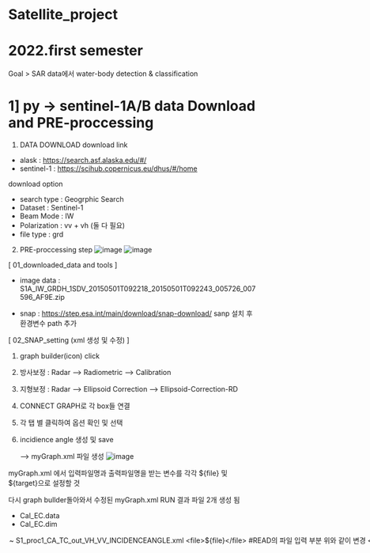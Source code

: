 # Satellite_project

# 2022.first semester

Goal > SAR data에서 water-body detection & classification 



# 1] py -> sentinel-1A/B data Download and PRE-proccessing

1) DATA DOWNLOAD
download link
- alask : https://search.asf.alaska.edu/#/
- sentinel-1 : https://scihub.copernicus.eu/dhus/#/home

download option
- search type : Geogrphic Search
- Dataset : Sentinel-1
- Beam Mode : IW
- Polarization : vv + vh (둘 다 필요)
- file type : grd

2) PRE-proccessing
step
![image](https://user-images.githubusercontent.com/95207627/173530976-21101211-df43-482f-88bc-f3a2faf4ba22.png)
![image](https://user-images.githubusercontent.com/95207627/173531109-f095cfc7-9890-4864-8dad-7e09842e5120.png)

[ 01_downloaded_data and tools ]
 - image data : S1A_IW_GRDH_1SDV_20150501T092218_20150501T092243_005726_007596_AF9E.zip
               
 - snap : https://step.esa.int/main/download/snap-download/
          sanp 설치 후 환경변수 path 추가 
          
[ 02_SNAP_setting (xml 생성 및 수정) ]
 1. graph builder(icon) click
 2. 방사보정 : Radar --> Radiometric --> Calibration
 3. 지형보정 : Radar --> Ellipsoid Correction --> Ellipsoid-Correction-RD
 4. CONNECT GRAPH로 각 box들 연결
 5. 각 탭 별 클릭하여 옵션 확인 및 선택 
 6. incidience angle 생성 및 save
      
      --> myGraph.xml 파일 생성
![image](https://user-images.githubusercontent.com/95207627/173534239-5f93755f-4233-45dc-91cc-c89a82dd503e.png)

myGraph.xml 에서 입력파일명과 출력파일명을 받는 변수를 각각 ${file} 및 ${target}으로 설정할 것

다시 graph bullder돌아와서 수정된 myGraph.xml RUN
결과 파일 2개 생성 됨
 - Cal_EC.data
 - Cal_EC.dim 


<option .xml 파일 생성 단계>
~ S1_proc1_CA_TC_out_VH_VV_INCIDENCEANGLE.xml
   
    <file>${file}</file>                                  #READ의 파일 입력 부분 위와 같이 변경
    <selectedPolarisations>VH,VV</selectedPolarisations>  #VH, VV 맞는지 확인
    <sourceBands>Sigma0_VH,Sigma0_VV</sourceBand>         #sigma0_vh, vv 확인
    <file>${target}</file>                                #WRITE의 파일 입력 부분 위와 같이 변경
    <formatName>BEAM-DIMAP</formatName>                   #.DIM형식 확인 (메모리 확보)

~ S1_proc2_VH_2deciBel.xml
  
    <file>${file}</file>                                  #READ의 파일 입력 부분 위와 같이 변경
    <operator>LinearToFromdB</operaor>                    #Raster -> DATA conversion -> LinearToFromdB
    <sourceBands>Sigma0_VH</sourceBands>                  #Sigma0_VH 확인
    <file>${target}</file>                                #WRITE의 파일 입력 부분 위와 같이 변경
    
~ S1_proc2_VV_2deciBel.xml
    
    <file>${file}</file>                                  #READ의 파일 입력 부분 위와 같이 변경
    <operator>LinearToFromdB</operaor>                    #Raster -> DATA conversion -> LinearToFromdB
    <sourceBands>Sigma0_VV</sourceBands>                  #Sigma0_VV 확인
    <file>${target}</file>                                #WRITE의 파일 입력 부분 위와 같이 변경
    
~ S1_proc2_makeband_INCIDENCEANGLE.xml

    <file>${file}</file>                                  #READ의 파일 입력 부분 위와 같이 변경
    <operator>BandMaths</operaor>                         #Raster -> BandMaths
    <targetBand>                                          #name incident_angle_deg 확인
      <name>incident_angle_deg</name>
      <type>float32</type>                                  
    <expression>incidenceAngleFromEllipsoid</expression>  #expression 확인
    <file>${target}</file>                                #WRITE의 파일 입력 부분 위와 같이 변경
    
~ S1_proc3_dim2geotiff.xml

    <file>${file}</file>                                  #READ의 파일 입력 부분 위와 같이 변경
    <file>${target}</file>                                #WRITE의 파일 입력 부분 위와 같이 변경
    <formatName>GDAL-GTiff-WRITER</formatName>            #formatname 확인
   

5개의 XML 데이터 graph builder로 생성
(만들어진 거 반복 사용 가능)


[ 03_bat ]
 SNAP과 연동하여 방사보정 및 지형보정 영상 생성 방법 -> SNAP_CommandLine_Tutorial.PDF 참고
 GPT <SNAP 옵션 파일 경로> -Pfile=<입력파일 경로> -Ptarget=<출력파일 경로>
 
 *S1_proc1_CA_TC_out_VH_VV_INCIDENCEANGLE.xml 파일은 SNAP의 방사보정(Calibration) 및 지형보정(Ellipsoid-Correction-RD) 옵션을 저장한 것으로 
  원본 S1 파일을 xml 파일과 연계하여 방사보정 및 지형보정이 완료된 파일을 생성함
  
 *이 때 원본 → GeoTIFF 포맷으로 바로 변환 시 작업이 중단되는 등의 문제가 종종 발생하므로 BEAM-DIMAP(확장자 .dim) 파일 생성 후 GeoTIFF로 변환하여 생성하는 방향으로 구현함
 
 *GeoTIFF 파일을 생성하는 커맨드 라인 실행시 proj.db 파일을 찾을 수 없다는 에러가 발생할 경우 proj.db 파일이 포함되어 있는 경로를 환경변수로 잡아줄 것 

 <batch 파일 실행 단계>
 
  1. 방사보정, 지형보정, incidence angle 저장
  2. VH 편파 Linear scale to dB scale
  3. VV 편파 Linear scale to dB scale
  4. Incidence angle 값을 실수형 degree로 추출
  5. .dim 포맷을 .tif 포맷으로 변환
  6. .tif 파일 제외한 폴더와 파일 삭제
 
  *gpt 구동시 지형보정 과정에서 에러 발생 Unknown element 'outputComplex'
   --> 해당 xml파일에서 <outputComplex>false</outputComplex>삭제하고 저장
  
[ 04_SNAP_output ]
 tif 파일 생성


# 2] r -> 원하는 구역 crop


# 3] py -> binary classification & gaussian filtering classification
